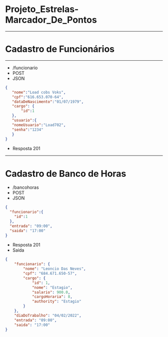 # Projeto_Estrelas-Marcador_De_Pontos
<hr/>

# Cadastro de Funcionários
<hr/>

- /funcionario
- POST
- JSON

 ```json
{
    "nome":"Load cobs Voks",
    "cpf":"616.653.070-64",
    "dataDeNascimento":"01/07/1979",
    "cargo": {
        "id":1
    },
    "usuario":{
    "nomeUsuario":"Load702",
    "senha":"1234"
    }
}
```

- Resposta 201

<hr/>

# Cadastro de Banco de Horas

- /bancohoras
- POST
- JSON

```json
{
  "funcionario":{
    "id":1
  },
  "entrada": "09:00",
  "saida": "17:00"
}
```

- Resposta 201
- Saida
```json
{
    "funcionario": {
        "nome": "Leoncio Das Neves",
        "cpf": "684.671.650-57",
        "cargo": {
            "id": 1,
            "nome": "Estagio",
            "salario": 900.0,
            "cargoHoraria": 8,
            "authority": "Estagio"
        }
    },
    "diaDoTrabalho": "04/02/2022",
    "entrada": "09:00",
    "saida": "17:00"
}
```





